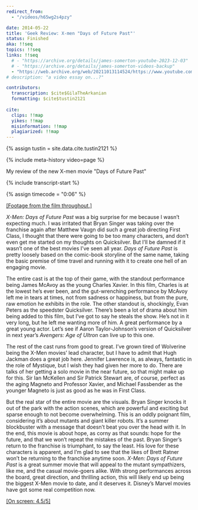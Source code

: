```yaml
---
redirect_from:
  - "/videos/h65wg2s4pzy"

date: 2014-05-22
title: 'Geek Review: X-men "Days of Future Past"'
status: Finished
aka: !!seq
topics: !!seq
links: !!seq
  # - "https://archive.org/details/james-somerton-youtube-2023-12-03"
  # - "https://archive.org/details/james-somerton-videos-backup"
  - "https://web.archive.org/web/20211013114524/https://www.youtube.com/watch?v=H65WG2s4pz"
# description: "a video essay on...?"

contributors:
  transcription: $cite$GilaTheArkanian
  formatting: $cite$tustin2121
  
cite:
  clips: !!map
  yikes: !!map
  misinformation: !!map
  plagiarized: !!map
---
```

{% assign tustin = site.data.cite.tustin2121 %}

<compare>
{% include meta-history video=page %}
<credits class="desc">

My review of the new X-men movie "Days of Future Past"

</credits>
</compare>

{% include transcript-start %}

{% assign timecode = "0:06" %}

<compare>
<james {% include timecode %}>

<u>[Footage from the film throughout.]</u>

*X-Men: Days of Future Past* was a big surprise for me because I wasn’t expecting much. I was irritated that Bryan Singer was taking over the franchise again after Matthew Vaugn did such a great job directing First Class, I thought that there were going to be too many characters, and don’t even get me started on my thoughts on Quicksilver. But I’ll be damned if it wasn’t one of the best movies I’ve seen all year. *Days of Future Past* is pretty loosely based on the comic-book storyline of the same name, taking the basic premise of time travel and running with it to create one hell of an engaging movie. 

</james>
<from></from>
<james {% include timecode %}>

The entire cast is at the top of their game, with the standout performance being James McAvoy as the young Charles Xavier. In this film, Charles is at the lowest he’s ever been, and the gut-wrenching performance by McAvoy left me in tears at times, not from sadness or happiness, but from the pure, raw emotion he exhibits in the role. The other standout is, shockingly, Evan Peters as the speedster Quicksilver. There’s been a lot of drama about him being added to this film, but I’ve got to say he steals the show. He’s not in it very long, but he left me wanting more of him. A great performance by a great young actor. Let’s see if Aaron Taylor-Johnson’s version of Quicksilver in next year’s *Avengers: Age of Ultron* can live up to this one. 

The rest of the cast runs from good to great. I’ve grown tired of Wolverine being the X-Men movies’ lead character, but I have to admit that Hugh Jackman does a great job here. Jennifer Lawrence is, as always, fantastic in the role of Mystique, but I wish they had given her more to do. There are talks of her getting a solo movie in the near future, so that might make up for this. Sir Ian McKellen and Sir Patrick Stewart are, of course, perfect as the aging Magneto and Professor Xavier, and Michael Fassbender as the younger Magneto is just as good as he was in First Class. 

</james>
<from></from>
<james {% include timecode %}>

But the real star of the entire movie are the visuals. Bryan Singer knocks it out of the park with the action scenes, which are powerful and exciting but sparse enough to not become overwhelming. This is an oddly poignant film, considering it’s about mutants and giant killer robots. It’s a summer blockbuster with a message that doesn’t beat you over the head with it. In the end, this movie is about hope, as corny as that sounds: hope for the future, and that we won’t repeat the mistakes of the past. Bryan Singer’s return to the franchise is triumphant, to say the least. His love for these characters is apparent, and I’m glad to see that the likes of Brett Ratner won’t be returning to the franchise anytime soon. *X-Men: Days of Future Past* is a great summer movie that will appeal to the mutant sympathizers, like me, and the casual movie-goers alike. With strong performances across the board, great direction, and thrilling action, this will likely end up being the biggest X-Men movie to date, and it deserves it. Disney’s Marvel movies have got some real competition now.

<u>[On screen: 4.5/5]</u>

</james>
<from></from>
</compare>

